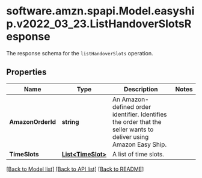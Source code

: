 # software.amzn.spapi.Model.easyship.v2022_03_23.ListHandoverSlotsResponse
The response schema for the `listHandoverSlots` operation.

## Properties

Name | Type | Description | Notes
------------ | ------------- | ------------- | -------------
**AmazonOrderId** | **string** | An Amazon-defined order identifier. Identifies the order that the seller wants to deliver using Amazon Easy Ship. | 
**TimeSlots** | [**List&lt;TimeSlot&gt;**](TimeSlot.md) | A list of time slots. | 

[[Back to Model list]](../README.md#documentation-for-models) [[Back to API list]](../README.md#documentation-for-api-endpoints) [[Back to README]](../README.md)

